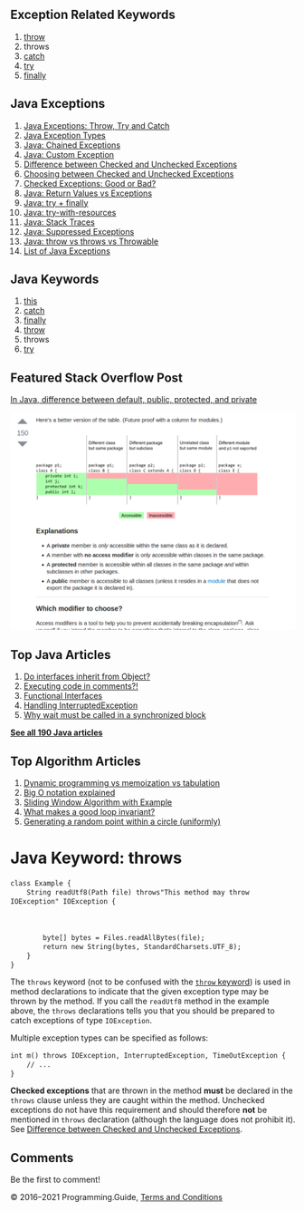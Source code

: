 <span class="underline"></span>

<span class="underline"></span>

## Exception Related Keywords

1.  [throw](throw.html)
2.  throws
3.  [catch](catch.html)
4.  [try](try.html)
5.  [finally](finally.html)

## Java Exceptions

1.  [Java Exceptions: Throw, Try and Catch](exceptions-throw-try-catch.html)
2.  [Java Exception Types](exception-types.html)
3.  [Java: Chained Exceptions](chained-exceptions.html)
4.  [Java: Custom Exception](custom-exception.html)
5.  [Difference between Checked and Unchecked Exceptions](difference-between-checked-and-unchecked-exceptions.html)
6.  [Choosing between Checked and Unchecked Exceptions](choosing-between-checked-and-unchecked-exceptions.html)
7.  [Checked Exceptions: Good or Bad?](checked-exceptions-good-or-bad.html)
8.  [Java: Return Values vs Exceptions](return-values-vs-exceptions.html)
9.  [Java: try + finally](try-finally.html)
10. [Java: try-with-resources](try-with-resources.html)
11. [Java: Stack Traces](stack-trace.html)
12. [Java: Suppressed Exceptions](suppressed-exceptions.html)
13. [Java: throw vs throws vs Throwable](throw-vs-throws-vs-throwable.html)
14. [List of Java Exceptions](list-of-java-exceptions.html)

## Java Keywords

1.  [this](this.html)
2.  [catch](catch.html)
3.  [finally](finally.html)
4.  [throw](throw.html)
5.  throws
6.  [try](try.html)

## Featured Stack Overflow Post

[In Java, difference between default, public, protected, and private](https://stackoverflow.com/a/33627846/276052)

[<img src="../images/so-featured-33627846.png" alt="StackOverflow screenshot thumbnail" class="screenshot" />](https://stackoverflow.com/a/33627846/276052)

<span class="underline"></span>

## Top Java Articles

1.  [Do interfaces inherit from Object?](do-interfaces-inherit-from-object.html)
2.  [Executing code in comments?!](executing-code-in-comments.html)
3.  [Functional Interfaces](functional-interfaces.html)
4.  [Handling InterruptedException](handling-interrupted-exceptions.html)
5.  [Why wait must be called in a synchronized block](why-wait-must-be-in-synchronized.html)

[**See all 190 Java articles**](index.html)

## Top Algorithm Articles

1.  [Dynamic programming vs memoization vs tabulation](../dynamic-programming-vs-memoization-vs-tabulation.html)
2.  [Big O notation explained](../big-o-notation-explained.html)
3.  [Sliding Window Algorithm with Example](../sliding-window-example.html)
4.  [What makes a good loop invariant?](../what-makes-a-good-loop-invariant.html)
5.  [Generating a random point within a circle (uniformly)](../random-point-within-circle.html)

# Java Keyword: throws

    class Example {
        String readUtf8(Path file) throws"This method may throw IOException" IOException {



            byte[] bytes = Files.readAllBytes(file);
            return new String(bytes, StandardCharsets.UTF_8);
        }
    }

The `throws` keyword (not to be confused with the [`throw` keyword](throw.html)) is used in method declarations to indicate that the given exception type may be thrown by the method. If you call the `readUtf8` method in the example above, the `throws` declarations tells you that you should be prepared to catch exceptions of type `IOException`.

Multiple exception types can be specified as follows:

    int m() throws IOException, InterruptedException, TimeOutException {
        // ...
    }

**Checked exceptions** that are thrown in the method **must** be declared in the `throws` clause unless they are caught within the method. Unchecked exceptions do not have this requirement and should therefore **not** be mentioned in `throws` declaration (although the language does not prohibit it). See [Difference between Checked and Unchecked Exceptions](difference-between-checked-and-unchecked-exceptions.html).

## Comments

Be the first to comment!

© 2016–2021 Programming.Guide, [Terms and Conditions](../terms-and-conditions.html)
